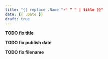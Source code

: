 ```yaml
---
title: "{{ replace .Name "-" " " | title }}"
date: {{ .Date }}
draft: true
---
```


**TODO fix title**

**TODO fix publish date**

**TODO fix filename**
